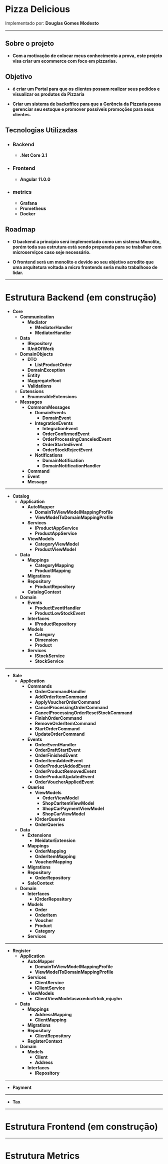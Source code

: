 # Pizza Delicious

Implementado por: <b>Douglas Gomes Modesto<b>

<hr>

## Sobre o projeto
  - Com a motivação de colocar meus conhecimento a prova, este projeto visa criar um ecommerce com foco em pizzarias. 

## Objetivo 
  - é criar um Portal para que os clientes possam realizar seus pedidos e visualizar os produtos da Pizzaria 

  - Criar um sistema de backoffice para que a Gerência da Pizzaria possa gerenciar seu estoque e promover possíveis promoções para seus clientes.


## Tecnologias Utilizadas
  - ### Backend
    - .Net Core 3.1
  - ### Frontend
    - Angular 11.0.0
  - ### metrics
    - Grafana
    - Prometheus
    - Docker
  
## Roadmap
 - O backend a princípio será implementado como um sistema Monolito, porém toda sua estrutura está sendo preparada para se trabalhar com microserviços caso seje necessário.

 - O frontend será um monolito e devido ao seu objetivo acredito que uma arquitetura voltada a micro frontends seria muito trabalhoso de lidar.

**************************************************************************

# Estrutura Backend (em construção)

- Core
	- Communication
		- Mediator
			- IMediatorHandler
			- MediatorHandler
	- Data
		- IRepository
		- IUnitOfWork
	- DomainObjects
		- DTO
			- ListProductOrder
		- DomainException
		- Entity
		- IAggregateRoot
		- Validations
	- Extensions
		- EnumerableExtensions
	- Messages
		- CommomMessages
			- DomainEvents
				- DomainEvent
			- IntegrationEvents
				- IntegrationEvent
				- OrderConfirmedEvent
				- OrderProcessingCanceledEvent
				- OrderStartedEvent
				- OrderStockRejectEvent
			- Notifications
				- DomainNotification
				- DomainNotificationHandler
		- Command
		- Event
		- Message
		
**************************************************************************
- Catalog
	- Application
		- AutoMapper
			- DomainToViewModelMappingProfile
			- ViewModelToDomainMappingProfile
		- Services
			- IProductAppService
			- ProductAppService
		- ViewModels
			- CategoryViewModel
			- ProductViewModel
	- Data
		- Mappings
			- CategoryMapping
			- ProductMapping
		- Migrations
		- Repository
			- ProductRepository
		- CatalogContext
	- Domain
		- Events
			- ProductEventHandler
			- ProductLowStockEvent
		- Interfaces
			- IProductRepository
		- Models
			- Category
			- Dimension
			- Product
		- Services
			- IStockService
			- StockService
			
**************************************************************************
- Sale
	- Application
		- Commands
			- OrderCommandHandler
			- AddOrderItemCommand
			- ApplyVoucherOrderCommand
			- CancelProcessingOrderCommand
			- CancelProcessingOrderResetStockCommand
			- FinishOrderCommand
			- RemoveOrderItemCommand
			- StartOrderCommand
			- UpdateOrderCommand
		- Events
			- OrderEventHandler
			- OrderDraftStartEvent
			- OrderFinishedEvent
			- OrderItemAddedEvent
			- OrderProductAddedEvent
			- OrderProductRemovedEvent
			- OrderProductUpdatedEvent
			- OrderVoucherAppliedEvent
		- Queries
			- ViewModels
				- OrderViewModel
				- ShopCarItemViewModel
				- ShopCarPaymentViewModel
				- ShopCarViewModel
			- IOrderQueries
			- OrderQueries
	- Data
		- Extensions
			- MeidatorExtension
		- Mappings
			- OrderMapping
			- OrderItemMapping
			- VoucherMapping
		- Migrations
		- Repository
			- OrderRepository
		- SaleContext
	- Domain
		- Interfaces
			- IOrderRepository
		- Models
			- Order
			- OrderItem
			- Voucher
			- Product
			- Category
		- Services
		
**************************************************************************
- Register
	- Application
		- AutoMapper
			- DomainToViewModelMappingProfile
			- ViewModelToDomainMappingProfile
		- Services
			- ClientService
			- IClientService
		- ViewModels
			- ClientViewModelaswxedcvfrloik,mjuyhn
	- Data
		- Mappings
			- AddressMapping
			- ClientMapping
		- Migrations
		- Repository
			- ClientRepository
		- RegisterContext		
	- Domain
		- Models
			- Client
			- Address
		- Interfaces
			- IRepository

**************************************************************************
- Payment

**************************************************************************
- Tax


**************************************************************************

# Estrutura Frontend (em construção)


**************************************************************************

# Estrutura Metrics

